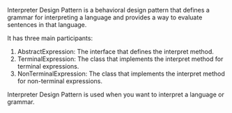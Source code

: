 Interpreter Design Pattern is a behavioral design pattern that defines a grammar
for interpreting a language and provides a way to evaluate sentences in that language.

It has three main participants:
1. AbstractExpression: The interface that defines the interpret method.
2. TerminalExpression: The class that implements the interpret method for terminal expressions.
3. NonTerminalExpression: The class that implements the interpret method for non-terminal expressions.

Interpreter Design Pattern is used when you want to interpret a language or grammar.